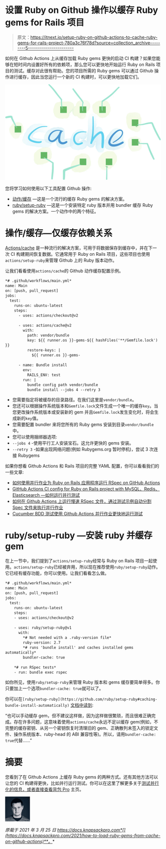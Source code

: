 # 设置 Ruby on Github 操作以缓存 Ruby gems for Rails 项目

> 原文：<https://itnext.io/setup-ruby-on-github-actions-to-cache-ruby-gems-for-rails-project-780a3c76f78d?source=collection_archive---------5----------------------->

如何在 Github Actions 上从缓存加载 Ruby gems 更快的启动 CI 构建？如果您能够在短时间内设置好所有的依赖项，那么您可以更快地开始运行 Ruby on Rails 项目的测试。缓存对此很有帮助。您的项目所需的 Ruby gems 可以通过 Github 操作进行缓存，因此当您运行一个新的 CI 构建时，可以更快地加载它们。

![](img/ebf2b5d5c07d6bb7d9265336d0701c66.png)

您将学习如何使用以下工具配置 Github 操作:

*   [动作/缓存](https://github.com/actions/cache) —这是一个流行的缓存 Ruby gems 的解决方案。
*   [ruby/setup-ruby](https://github.com/ruby/setup-ruby) —这是一个安装特定 ruby 版本并用 bundler 缓存 Ruby gems 的解决方案。一个动作中的两个特征。

# 操作/缓存—仅缓存依赖关系

[Actions/cache](https://github.com/actions/cache) 是一种流行的解决方案，可用于将数据保存到缓存中，并在下一次 CI 构建期间恢复数据。它通常用于 Ruby on Rails 项目，这些项目也使用`actions/setup-ruby`来管理 Github 上的 Ruby 版本动作。

让我们看看使用`actions/cache`的 Github 动作缓存配置示例。

```
*# .github/workflows/main.yml*
name: Main
on: [push, pull_request]
jobs:
  test:
    runs-on: ubuntu-latest
    steps:
      - uses: actions/checkout@v2

      - uses: actions/cache@v2
        with:
          path: vendor/bundle
          key: ${{ runner.os }}-gems-${{ hashFiles('**/Gemfile.lock') }}
          restore-keys: |
            ${{ runner.os }}-gems-

      - name: Bundle install
        env:
          RAILS_ENV: test
        run: |
          bundle config path vendor/bundle
          bundle install --jobs 4 --retry 3
```

*   您需要指定将被缓存的目录路径。在我们这里是`vendor/bundle`。
*   您还可以根据操作系统版本和`Gemfile.lock`文件生成一个唯一的缓存`key`。当您更改操作系统版本或安装新的 gem 并且`Gemfile.lock`发生变化时，将会生成新的`key`值。
*   您需要配置 bundler 来将您所有的 Ruby gems 安装到目录`vendor/bundle`中。
*   您可以使用捆绑器选项:
*   `--jobs 4` -使用平行工人安装宝石。这允许更快的 gems 安装。
*   `--retry 3` -如果出现网络问题(例如 Rubygems.org 暂时停机)，尝试 3 次连接 Rubygems

如果你想看 Github Actions 和 Rails 项目的完整 YAML 配置，你可以看看我们的一些文章:

*   [如何使用并行作业为 Ruby on Rails 应用程序运行 RSpec on GitHub Actions](https://docs.knapsackpro.com/2019/how-to-run-rspec-on-github-actions-for-ruby-on-rails-app-using-parallel-jobs)
*   [GitHub Actions CI config for Ruby on Rails project with MySQL、Redis、Elasticsearch —如何运行并行测试](https://docs.knapsackpro.com/2019/github-actions-ci-config-for-ruby-on-rails-project-with-mysql-redis-elasticsearch-how-to-run-parallel-tests)
*   [如何在 Github Actions 上运行慢速 RSpec 文件，通过测试示例自动分割 Spec 文件来执行并行作业](https://docs.knapsackpro.com/2020/how-to-run-slow-rspec-files-on-github-actions-with-parallel-jobs-by-doing-an-auto-split-of-the-spec-file-by-test-examples)
*   [Cucumber BDD 测试使用 Github Actions 并行作业更快地运行测试](https://docs.knapsackpro.com/2021/cucumber-bdd-testing-using-github-actions-parallel-jobs-to-run-tests-quicker)

# ruby/setup-ruby —安装 ruby 并缓存 gem

在上一节中，我们提到了`actions/setup-ruby`经常与 Ruby on Rails 项目一起使用。`actions/setup-ruby`已经被弃用，所以现在推荐使用`ruby/setup-ruby`动作。它已经有缓存功能，你可以使用。让我们看看怎么做。

```
*# .github/workflows/main.yml*
name: Main
on: [push, pull_request]
jobs:
  test:
    runs-on: ubuntu-latest
    steps:
    - uses: actions/checkout@v2

    - uses: ruby/setup-ruby@v1
      with:
        *# Not needed with a .ruby-version file*
        ruby-version: 2.7
        *# runs 'bundle install' and caches installed gems automatically*
        bundler-cache: true

    *# run RSpec tests*
    - run: bundle exec rspec
```

如你所见，使用`ruby/setup-ruby`来管理 Ruby 版本和 gems 缓存要简单得多。你只要加上一个选项`bundler-cache: true`就可以了。

你可以在`[ruby/setup-ruby](https://github.com/ruby/setup-ruby#caching-bundle-install-automatically)` [文档中读到](https://github.com/ruby/setup-ruby#caching-bundle-install-automatically):

“也可以手动缓存 gem，但不建议这样做，因为这样做很繁琐，而且很难正确完成。存在许多问题，这意味着使用`actions/cache`永远不足以缓存 gem(例如，不完整的缓存密钥、从另一个密钥恢复时清理旧的 gem、正确散列未签入的锁定文件、操作系统版本、ruby-head 的 ABI 兼容性等)。所以，请用`bundler-cache: true`代替……”

# 摘要

您看到了在 Github Actions 上缓存 Ruby gems 的两种方式。还有其他方法可以让您的 CI 构建得更快，比如并行运行测试。你可以在这里了解更多关于[测试并行化的信息，或者直接查看](https://docs.knapsackpro.com/2020/how-to-speed-up-ruby-and-javascript-tests-with-ci-parallelisation)[背包 Pro](https://knapsackpro.com/?utm_source=medium&utm_medium=blog_post&utm_campaign=medium-how-to-load-ruby-gems-from-cache-on-github-actions) 主页。

![](img/c38b401e06c2f69f2dd1cd0f09d3981f.png)

*原载于 2021 年 3 月 25 日 https://docs.knapsackpro.com*[](https://docs.knapsackpro.com/2021/how-to-load-ruby-gems-from-cache-on-github-actions)**。**